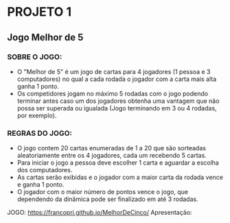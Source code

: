 # PROJETO 1
## Jogo Melhor de 5

### SOBRE O JOGO:

- O "Melhor de 5" é um jogo de cartas para 4 jogadores (1 pessoa e 3 computadores) no qual a cada rodada o jogador com a carta mais alta ganha 1 ponto. 
- Os competidores jogam no máximo 5 rodadas com o jogo podendo terminar antes caso um dos jogadores obtenha uma vantagem que não possa ser superada ou igualada (Jogo terminando em 3 ou 4 rodadas, por exemplo).
  
  
### REGRAS DO JOGO:

- O jogo contem 20 cartas enumeradas de 1 a 20 que são sorteadas aleatoriamente entre os 4 jogadores, cada um recebendo 5 cartas.
- Para iniciar o jogo a pessoa deve escolher 1 carta e aguardar a escolha dos computadores.
- As cartas serão exibidas e o jogador com a maior carta da rodada vence e ganha 1 ponto. 
- O jogador com o maior número de pontos vence o jogo, que dependendo da dinâmica pode ser finalizado em até 3 rodadas.

JOGO: https://francopri.github.io/MelhorDeCinco/
Apresentação: 
